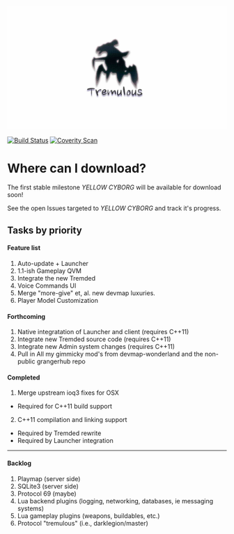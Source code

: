 ![](https://github.com/wtfbbqhax/tremulous-art/blob/master/branding/tremulous-banner.jpg)

[![Build Status](https://travis-ci.org/wtfbbqhax/tremulous.svg?branch=blowfish-alpha-1)](https://travis-ci.org/wtfbbqhax/tremulous)
[![Coverity Scan](https://img.shields.io/coverity/scan/9866.svg)](https://scan.coverity.com/projects/wtfbbqhax-tremulous)

# Where can I download?   

The first stable milestone _YELLOW CYBORG_ will be available for download soon!  

See the open Issues targeted to _YELLOW CYBORG_ and track it's progress.

## Tasks by priority

#### Feature list

1. Auto-update + Launcher
2. 1.1-ish Gameplay QVM
3. Integrate the new Tremded
4. Voice Commands UI
6. Merge "more-give" et, al. new devmap luxuries.
7. Player Model Customization

#### Forthcoming

1. Native integratation of Launcher and client (requires C++11)
2. Integrate new Tremded source code (requires C++11)
3. Integrate new Admin system changes (requires C++11)
5. Pull in All my gimmicky mod's from devmap-wonderland and the non-public grangerhub repo

#### Completed

1. Merge upstream ioq3 fixes for OSX
 - Required for C++11 build support
2. C++11 compilation and linking support
 - Required by Tremded rewrite
 - Required by Launcher integration

---

#### Backlog

1. Playmap (server side)
2. SQLite3 (server side)
3. Protocol 69 (maybe)
4. Lua backend plugins (logging, networking, databases, ie messaging systems)
5. Lua gameplay plugins (weapons, buildables, etc.)
6. Protocol "tremulous" (i.e., darklegion/master)
